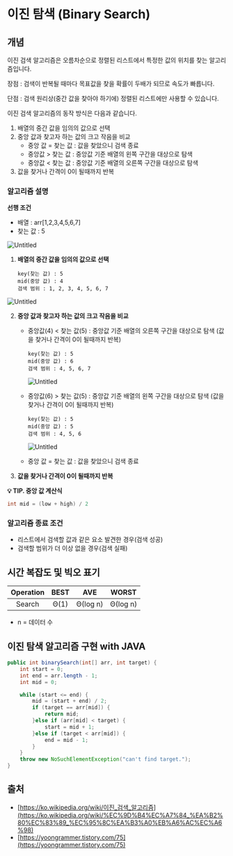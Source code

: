# 이진 탐색 (Binary Search)

## 개념

이진 검색 알고리즘은 오름차순으로 정렬된 리스트에서 특정한 값의 위치를 찾는 알고리즘입니다.

장점 : 검색이 반복될 때마다 목표값을 찾을 확률이 두배가 되므로 속도가 빠릅니다.

단점 : 검색 원리상(중간 값을 찾아야 하기에) 정렬된 리스트에만 사용할 수 있습니다.

이진 검색 알고리즘의 동작 방식은 다음과 같습니다.

1. 배열의 중간 값을 임의의 값으로 선택
2. 중앙 값과 찾고자 하는 값의 크고 작음을 비교
    - 중앙 값 = 찾는 값 : 값을 찾았으니 검색 종료
    - 중앙값 > 찾는 값 : 중앙값 기준 배열의 왼쪽 구간을 대상으로 탐색
    - 중앙값 < 찾는 값 : 중앙값 기준 배열의 오른쪽 구간을 대상으로 탐색
3. 값을 찾거나 간격이 0이 될때까지 반복

### 알고리즘 설명

**선행 조건**

- 배열 : arr[1,2,3,4,5,6,7]
- 찾는 값 : 5

![Untitled](https://github.com/HongEunbeen/Today_Algorithm_2022/blob/main/docs/binary_search/images/image_1.png)

1. **배열의 중간 값을 임의의 값으로 선택**
    
    ```
    key(찾는 값) : 5
    mid(중앙 값) : 4
    검색 범위 : 1, 2, 3, 4, 5, 6, 7
    ```
    
    
  ![Untitled](https://github.com/HongEunbeen/Today_Algorithm_2022/blob/main/docs/binary_search/images/image_2.png)
    
2. **중앙 값과 찾고자 하는 값의 크고 작음을 비교**
    - 중앙값(4) < 찾는 값(5) : 중앙값 기준 배열의 오른쪽 구간을 대상으로 탐색
    (값을 찾거나 간격이 0이 될때까지 반복)
        
        ```
        key(찾는 값) : 5
        mid(중앙 값) : 6
        검색 범위 : 4, 5, 6, 7 
        ```
       
      ![Untitled](https://github.com/HongEunbeen/Today_Algorithm_2022/blob/main/docs/binary_search/images/image_3.png)
        
    - 중앙값(6) > 찾는 값(5) : 중앙값 기준 배열의 왼쪽 구간을 대상으로 탐색
    (값을 찾거나 간격이 0이 될때까지 반복)
        
        ```
        key(찾는 값) : 5
        mid(중앙 값) : 5
        검색 범위 : 4, 5, 6
        ```
        
        
      ![Untitled](https://github.com/HongEunbeen/Today_Algorithm_2022/blob/main/docs/binary_search/images/image_4.png)
        
    - 중앙 값 = 찾는 값 : 값을 찾았으니 검색 종료
3. **값을 찾거나 간격이 0이 될때까지 반복**

**💡 TIP. 중앙 값 계산식**

```java
int mid = (low + high) / 2
```

### 알고리즘 종료 조건

- 리스트에서 검색할 값과 같은 요소 발견한 경우(검색 성공)
- 검색할 범위가 더 이상 없을 경우(검색 실패)

## 시간 복잡도 및 빅오 표기

| Operation | BEST | AVE | WORST |
| :---: | :----: | :----: | :----: |
| Search | Θ(1) | Θ(log n) | Θ(log n) |

- n = 데이터 수

## 이진 탐색 알고리즘 구현 with JAVA

```java
public int binarySearch(int[] arr, int target) {
    int start = 0;
    int end = arr.length - 1;
    int mid = 0;

    while (start <= end) {
        mid = (start + end) / 2;
        if (target == arr[mid]) {
            return mid;
        }else if (arr[mid] < target) {
            start = mid + 1;
        }else if (target < arr[mid]) {
            end = mid - 1;
        }
    }
    throw new NoSuchElementException("can't find target.");
}
```

## 출처

- [https://ko.wikipedia.org/wiki/이진_검색_알고리즘](https://ko.wikipedia.org/wiki/%EC%9D%B4%EC%A7%84_%EA%B2%80%EC%83%89_%EC%95%8C%EA%B3%A0%EB%A6%AC%EC%A6%98)
- [https://yoongrammer.tistory.com/75](https://yoongrammer.tistory.com/75)
